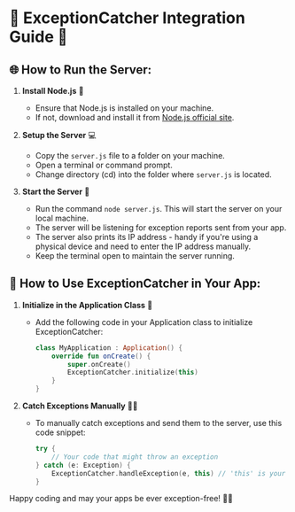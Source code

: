 
# 🚀 ExceptionCatcher Integration Guide 🌟

## 🌐 How to Run the Server:

1. **Install Node.js** 🌳
   - Ensure that Node.js is installed on your machine.
   - If not, download and install it from [Node.js official site](https://nodejs.org/).

2. **Setup the Server** 💻
   - Copy the `server.js` file to a folder on your machine.
   - Open a terminal or command prompt.
   - Change directory (cd) into the folder where `server.js` is located.

3. **Start the Server** 🚀
   - Run the command `node server.js`. This will start the server on your local machine.
   - The server will be listening for exception reports sent from your app.
   - The server also prints its IP address - handy if you're using a physical device and need to enter the IP address manually.
   - Keep the terminal open to maintain the server running.

## 🎯 How to Use ExceptionCatcher in Your App:

1. **Initialize in the Application Class** 📱
   - Add the following code in your Application class to initialize ExceptionCatcher:
     ```kotlin
     class MyApplication : Application() {
         override fun onCreate() {
             super.onCreate()
             ExceptionCatcher.initialize(this)
         }
     }
     ```

2. **Catch Exceptions Manually** 🕵️‍♂️
   - To manually catch exceptions and send them to the server, use this code snippet:
     ```kotlin
     try {
         // Your code that might throw an exception
     } catch (e: Exception) {
         ExceptionCatcher.handleException(e, this) // 'this' is your context
     }
     ```

Happy coding and may your apps be ever exception-free! 🌈✨
